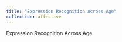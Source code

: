 ```yaml
---
title: "Expression Recognition Across Age"
collection: affective
---
```


Expression Recognition Across Age.